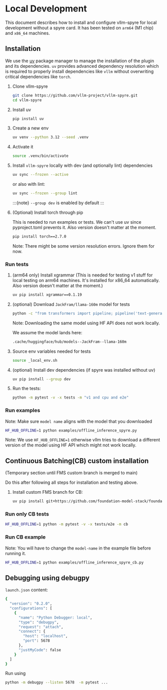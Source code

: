 # Local Development

This document describes how to install and configure vllm-spyre for local
development without a spyre card. It has been tested on `arm64` (M1 chip)
and `x86_64` machines.

## Installation

We use the [uv](https://docs.astral.sh/uv/) package manager to manage the
installation of the plugin and its dependencies. `uv` provides advanced
dependency resolution which is required to properly install dependencies like
`vllm` without overwriting critical dependencies like `torch`.

1. Clone vllm-spyre

   ```sh
   git clone https://github.com/vllm-project/vllm-spyre.git
   cd vllm-spyre
   ```

1. Install uv
  
   ```sh
   pip install uv
   ```
  
1. Create a new env

   ```sh
   uv venv --python 3.12 --seed .venv
   ```

1. Activate it
  
   ```sh
   source .venv/bin/activate
   ```

1. Install `vllm-spyre` locally with dev (and optionally lint) dependencies
  
   ```sh
   uv sync --frozen --active
   ```
  
   or also with lint:
  
   ```sh
   uv sync --frozen --group lint
   ```

   :::{note}
   `--group dev` is enabled by default
   :::

2. (Optional) Install torch through pip
  
   This is needed to run examples or tests.
   We can't use uv since pyproject.toml prevents it.
   Also version doesn't matter at the moment.
  
   ```sh
   pip install torch==2.7.0
   ```

   Note: There might be some version resolution errors.
   Ignore them for now.

### Run tests
  
1. (arm64 only) Install xgrammar
   (This is needed for testing v1 stuff for local testing on arm64 machines.
   It's installed for x86_64 automatically.
   Also version doesn't matter at the moment.)

   ```sh
   uv pip install xgrammar==0.1.19
   ```

2. (optional)  Download `JackFram/llama-160m` model for tests

   ```sh
   python -c "from transformers import pipeline; pipeline('text-generation', model='JackFram/llama-160m')"
   ```

   Note: Downloading the same model using HF API does not work locally.

   We assume the model lands here:

   ```sh
   .cache/huggingface/hub/models--JackFram--llama-160m
   ```

3. Source env variables needed for tests

   ```sh
   source _local_env.sh
   ```

4. (optional) Install dev dependencies (if spyre was installed without uv)
  
   ```sh
   uv pip install --group dev
   ```

5. Run the tests:
  
   ```sh
   python -m pytest -v -x tests -m "v1 and cpu and e2e"
   ```

### Run examples

Note: Make sure `model name` aligns with the model that you downloaded

```sh
HF_HUB_OFFLINE=1 python examples/offline_inference_spyre.py
```

Note: We use `HF_HUB_OFFLINE=1` otherwise vllm tries to download a
different version of the model using HF API which might not work locally.

## Continuous Batching(CB) custom installation

(Temporary section until FMS custom branch is merged to main)

Do this after following all steps for installation and testing above.

1. Install custom FMS branch for CB:

   ```sh
   uv pip install git+https://github.com/foundation-model-stack/foundation-model-stack.git@paged_attn_mock --force-reinstall
   ```

### Run only CB tests

```sh
HF_HUB_OFFLINE=1 python -m pytest -v -x tests/e2e -m cb
```

### Run CB example

Note: You will have to change the `model-name` in the example file before running it.

```sh
HF_HUB_OFFLINE=1 python examples/offline_inference_spyre_cb.py
```

## Debugging using debugpy

`launch.json` content:

```sh
{
  "version": "0.2.0",
  "configurations": [
    {
      "name": "Python Debugger: local",
      "type": "debugpy",
      "request": "attach",
      "connect": {
        "host": "localhost",
        "port": 5678
      },
      "justMyCode": false
    }
  ]
}

```

Run using

```sh
python -m debugpy --listen 5678  -m pytest ...
```
